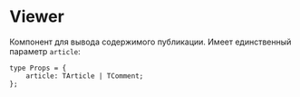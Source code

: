 # Viewer

Компонент для вывода содержимого публикации. Имеет единственный параметр `article`:
```
type Props = {
    article: TArticle | TComment;
};
```
